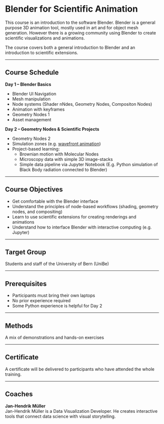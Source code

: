 # Blender for Scientific Animation

This course is an introduction to the software Blender. Blender is a general purpose 3D animation tool, mostly used in art and for object mesh generation. However there is a growing community using Blender to create scientific visualizations and animations.

The course covers both a general introduction to Blender and an introduction to scientific extensions.

---

## Course Schedule

**Day 1 – Blender Basics**
- Blender UI Navigation
- Mesh manipulation
- Node systems (Shader nNdes, Geometry Nodes, Compositon Nodes)
- Animation with keyframes
- Geometry Nodes 1
- Asset management

**Day 2 – Geometry Nodes & Scientific Projects**
- Geometry Nodes  2
- Simulation zones (e.g. [wavefront animation](https://www.youtube.com/watch?v=0sVu0qpeUyg))
- Project-based learning:
  - Brownian motion with Molecular Nodes
  - Microscopy data with simple 3D image-stacks 
  - Simple data pipeline via Jupyter Notebook (E.g. Python simulation of Black Body radiation connected to Blender)

---

## Course Objectives

- Get comfortable with the Blender interface  
- Understand the principles of node-based workflows (shading, geometry nodes, and compositing)
- Learn to use scientific extensions for creating renderings and animations  
- Understand how to interface Blender with interactive computing (e.g. Jupyter)

---

## Target Group

Students and staff of the University of Bern (UniBe)

---

## Prerequisites

- Participants must bring their own laptops  
- No prior experience required
- Some Python experience is helpful for Day 2

---

## Methods

A mix of demonstrations and hands-on exercises

---

##  Certificate

A certificate will be delivered to participants who have attended the whole training.

---

##  Coaches

**Jan-Hendrik Müller**  
Jan-Hendrik Müller is a Data Visualization Developer. He creates interactive tools that connect data science with visual storytelling.
